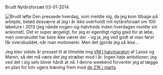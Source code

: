 Brudt Nyt&aring;rsfors&aelig;t
03-01-2014


![Brudt løfte](https://log.logiskhave.dk/static/20140103_bokeh_broken.jpg)
Den pressede hverdag, som meldte sig, da jeg kom tilbage på arbejde, betød desværre at jeg i år ikke overholdt mit nytårsforsæt om 100 løbeture i 2013 (jeg nåede nogen-og-halvtreds inden hverdagen meldte sin ankomst). Det er super ærgeligt, for jeg er egentligt rigtig glad for at løbe, men overskudet har bare ikke været der - og ja, jeg ved godt at man først får overskuddet, når man motionerer. Men det gjorde jeg så ikke...

Jeg blev sidste år presset til at tilmelde mig [VM i halvmaraton](http://copenhagen2014.dk) af Lasse og Maren, så det må være det jeg stræber mod i år. Ingen høje ambitioner; jeg ved det i sig selv bliver hårdt at nå. I denne weekend forventer jeg at lægge en plan for tolv ugers træning frem mod [de 21K i marts](http://copenhagen2014.dk/Clubs/CommonDrive/Components/GetWWWFile.aspx?fileID=31377).
